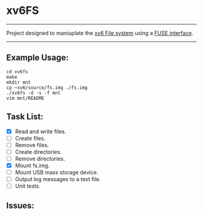 # xv6FS
***
Project designed to maniuplate the [xv6 File system](http://pekopeko11.sakura.ne.jp/unix_v6/xv6-book/en/File_system.html) using a [FUSE interface](https://en.wikipedia.org/wiki/Filesystem_in_Userspace).
***
## Example Usage:
```
cd xv6fs
make
mkdir mnt
cp ~xv6/source/fs.img ./fs.img
./xv6fs -d -s -f mnt
vim mnt/README
```

## Task List:
-[x] Read and write files.
-[ ] Create files.
-[ ] Remove files.
-[ ] Create directories.
-[ ] Remove directories.
-[x] Mount fs.img.
-[ ] Mount USB mass storage device.
-[ ] Output log messages to a text file.
-[ ] Unit tests.

## Issues:


